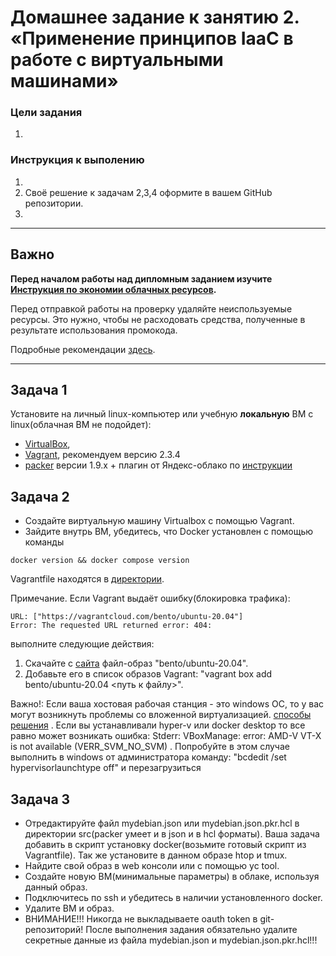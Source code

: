 
# Домашнее задание к занятию 2. «Применение принципов IaaC в работе с виртуальными машинами»

### Цели задания
1. 

### Инструкция к выполению

1. 
2. Своё решение к задачам 2,3,4 оформите  в вашем GitHub репозитории.
3. 
---
## Важно

**Перед началом работы над дипломным заданием изучите [Инструкция по экономии облачных ресурсов](https://github.com/netology-code/devops-materials/blob/master/cloudwork.MD).**

Перед отправкой работы на проверку удаляйте неиспользуемые ресурсы.
Это нужно, чтобы не расходовать средства, полученные в результате использования промокода.

Подробные рекомендации [здесь](https://github.com/netology-code/virt-homeworks/blob/virt-11/r/README.md).

---

## Задача 1
Установите на личный linux-компьютер или учебную **локальную** ВМ с linux(облачная ВМ не подойдет):

- [VirtualBox](https://www.virtualbox.org/),
- [Vagrant](https://github.com/netology-code/devops-materials), рекомендуем версию 2.3.4
- [packer](https://github.com/netology-code/devops-materials/blob/master/README.md) версии 1.9.х + плагин от Яндекс-облако по [инструкции](https://cloud.yandex.ru/docs/tutorials/infrastructure-management/packer-quickstart)


## Задача 2
- Создайте виртуальную машину Virtualbox с помощью Vagrant.
- Зайдите внутрь ВМ, убедитесь, что Docker установлен с помощью команды
```
docker version && docker compose version
```
Vagrantfile находятся в [директории](https://github.com/netology-code/virt-homeworks/tree/virt-11/05-virt-02-iaac/src).

Примечание. Если Vagrant выдаёт ошибку(блокировка трафика):
```
URL: ["https://vagrantcloud.com/bento/ubuntu-20.04"]     
Error: The requested URL returned error: 404:
```

выполните следующие действия:

1. Скачайте с [сайта](https://app.vagrantup.com/bento/boxes/ubuntu-20.04) файл-образ "bento/ubuntu-20.04".
2. Добавьте его в список образов Vagrant: "vagrant box add bento/ubuntu-20.04 <путь к файлу>".

Важно!: Если ваша хостовая рабочая станция - это windows ОС, то у вас могут возникнуть проблемы со вложенной виртуализацией.  [способы решения](https://www.comss.ru/page.php?id=7726)  . Если вы устанавливали hyper-v или docker desktop то  все равно может возникать ошибка: Stderr: VBoxManage: error: AMD-V VT-X is not available (VERR_SVM_NO_SVM) . Попробуйте в этом случае выполнить в windows от администратора команду: "bcdedit /set hypervisorlaunchtype off" и перезагрузиться

## Задача 3
- Отредактируйте файл mydebian.json или mydebian.json.pkr.hcl в директории src(packer умеет и в json и в hcl форматы). Ваша задача добавить в скрипт установку docker(возьмите готовый скрипт из Vagrantfile). Так же установите в данном образе htop и tmux.
- Найдите свой образ в web консоли или с помощью yc tool.
- Создайте новую ВМ(минимальные параметры) в облаке, используя данный образ. 
- Подключитесь по ssh и убедитесь в наличии установленного docker.
- Удалите ВМ и образ.
- ВНИМАНИЕ!!! Никогда не выкладываете oauth token в git-репозиторий! После выполнения задания обязательно удалите секретные данные из файла mydebian.json и mydebian.json.pkr.hcl!!!
